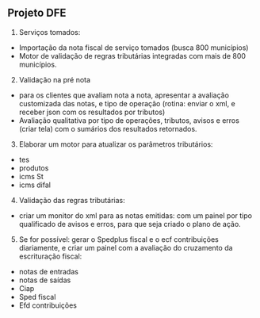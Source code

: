 ## Projeto DFE

1. Serviços tomados: 
- Importação da nota fiscal de serviço tomados (busca 800 municípios)
- Motor de validação de regras tributárias integradas com mais de 800 municípios. 

2. Validação na pré nota 
- para os clientes que avaliam nota a nota, apresentar a avaliação customizada das notas, e tipo de operação (rotina: enviar o xml, e receber json com os resultados por tributos)
- Avaliação qualitativa por tipo de operações, tributos, avisos e erros (criar tela) com o sumários dos resultados retornados. 

3. Elaborar um motor para atualizar os parâmetros tributários: 
- tes
- produtos 
- icms St
- icms difal

4. Validação das regras tributárias: 
- criar um monitor do xml para as notas emitidas: com um painel por tipo qualificado de avisos e erros, para que seja criado o plano de ação. 

5. Se for possível: gerar o Spedplus fiscal e o ecf contribuições diariamente, e criar um painel com a avaliação do cruzamento da escrituração fiscal: 
- notas de entradas
- notas de saídas 
- Ciap 
- Sped fiscal 
- Efd contribuições